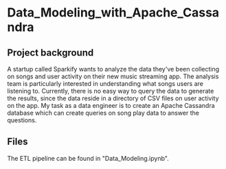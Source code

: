 # Data_Modeling_with_Apache_Cassandra
## Project background
A startup called Sparkify wants to analyze the data they've been collecting on songs and user activity on their new music streaming app. The analysis team is particularly interested in understanding what songs users are listening to. Currently, there is no easy way to query the data to generate the results, since the data reside in a directory of CSV files on user activity on the app. My task as a data engineer is to create an Apache Cassandra database which can create queries on song play data to answer the questions.
## Files
The ETL pipeline can be found in "Data_Modeling.ipynb".
